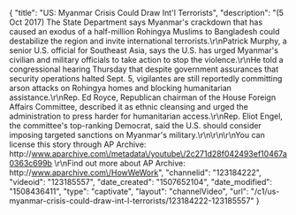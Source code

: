 {
    "title": "US: Myanmar Crisis Could Draw Int'l Terrorists",
    "description": "(5 Oct 2017) The State Department says Myanmar's crackdown that has caused an exodus of a half-million Rohingya Muslims to Bangladesh could destabilize the region and invite international terrorists.\r\nPatrick Murphy, a senior U.S. official for Southeast Asia, says the U.S. has urged Myanmar's civilian and military officials to take action to stop the violence.\r\nHe told a congressional hearing Thursday that despite government assurances that security operations halted Sept. 5, vigilantes are still reportedly committing arson attacks on Rohingya homes and blocking humanitarian assistance.\r\nRep. Ed Royce, Republican chairman of the House Foreign Affairs Committee, described it as ethnic cleansing and urged the administration to press harder for humanitarian access.\r\nRep. Eliot Engel, the committee's top-ranking Democrat, said the U.S. should consider imposing targeted sanctions on Myanmar's military.\r\n\r\n\r\nYou can license this story through AP Archive: http:\/\/www.aparchive.com\/metadata\/youtube\/2c271d28f042493ef10467a0363c699b \r\nFind out more about AP Archive: http:\/\/www.aparchive.com\/HowWeWork",
    "channelid": "123184222",
    "videoid": "123185557",
    "date_created": "1507652104",
    "date_modified": "1508436411",
    "type": "captivate",
    "layout": "channelVideo",
    "url": "\/c1\/us-myanmar-crisis-could-draw-int-l-terrorists\/123184222-123185557"
}